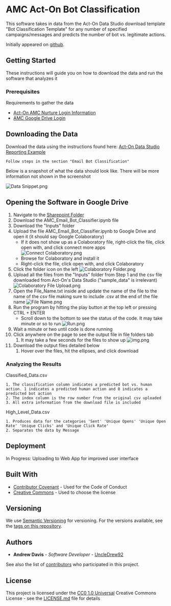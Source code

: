 # AMC Act-On Bot Classification

This software takes in data from the Act-On Data Studio download template "Bot Classification Template" for any number of specified campaigns/messages and predicts the number of bot vs. legitimate actions.

Initially appeared on
[github](https://github.com/UncleDrew92/AMC-Bot-Filtration).

## Getting Started

These instructions will guide you on how to download the data and run the software that analyzes it

### Prerequisites

Requirements to gather the data
- [Act-On AMC Nurture Login Information](https://www.wrike.com/workspace.htm?acc=3789291&wr=15#folder/515831529/list?filters=&sidePanelItemId=630176163&sortOrder=5&spaceId=534508472&viewId=1183989)
- [AMC Google Drive Login](https://drive.google.com/drive/)

## Downloading the Data

Download the data using the instructions found here: [Act-On Data Studio Reporting Example](https://accessmktg.sharepoint.com/:o:/g/Eme4w1CgSP5Fg3sGKZrxH9ABKlmt0mcbxCK_m318izhQCg?e=NRdu9n)

    Follow steps in the section "Email Bot Classification"

Below is a snapshot of what the data should look like. There will be more information not shown in the screenshot

![Data Snippet.png](Images/Data_Snippet.png)

## Opening the Software in Google Drive

1. Navigate to the [Sharepoint Folder](https://accessmktg.sharepoint.com/:u:/g/Ec-udWLcBUVLmIpM0OY_VNkB4aBX5TTPKRTEos27EkyP1w?e=cbNEZy) 
2. Download the AMC_Email_Bot_Classifier.ipynb file 
3. Download the "Inputs" folder
4. Upload the file AMC_Email_Bot_Classifier.ipynb to Google Drive and open it (it should say Google Colaboratory)
    - If it does not show up as a Colaboratory file, right-click the file, click open with, and click connect more apps
![Connect Colaboratory.png](Images/Connect_Colaboratory.png)
    - Browse for Colaboratory and install it
    - Right-click the file, click open with, and click Colaboratory
5. Click the folder icon on the left
![Colaboratory Folder.png](Images/Colaboratory_Folder.png)
6. Upload all the files from the "Inputs" folder from Step 1 and the csv file downloaded from Act-On's Data Studio ("sample_data" is irrelevant)
![Colaboratory File Upload.png](Images/Colaboratory_File_Upload.png)
7. Open the File_Name.txt inside and update the name of the file to the name of the csv file making sure to include .csv at the end of the file name
![File Name.png](Images/File_Name.png)
8. Run the program by hitting the play button at the top left or pressing CTRL + ENTER
    - Scroll down to the bottom to see the status of the code. It may take minute or so to run
![Run.png](Images/Run.png)
9. Wait a minute or two until code is done running
10. Click anywhere on the page to see the output file in file folders tab
    1. It may take a few seconds for the files to show up
![img.png](Images/Output.png)
11. Download the output files detailed below 
    1. Hover over the files, hit the ellipses, and click download

### Analyzing the Results

Classified_Data.csv

    1. The classification column indicates a predicted bot vs. human action. 1 indicates a predicted human action and 0 indicates a predicted bot action
    2. The index column is the row number from the original csv uploaded
    3. All extra information from the download file is included

High_Level_Data.csv

    1. Produces data for the categories 'Sent' 'Unique Opens' 'Unique Open Rate' 'Unique Clicks' and 'Unique Click Rate'
    2. Separates the data by Message

## Deployment

In Progress: Uploading to Web App for improved user interface

## Built With

  - [Contributor Covenant](https://www.contributor-covenant.org/) - Used
    for the Code of Conduct
  - [Creative Commons](https://creativecommons.org/) - Used to choose
    the license

## Versioning

We use [Semantic Versioning](http://semver.org/) for versioning. For the versions
available, see the [tags on this
repository](https://github.com/PurpleBooth/a-good-readme-template/tags).

## Authors

  - **Andrew Davis** - *Software Developer* -
    [UncleDrew92](https://github.com/UncleDrew92)

See also the list of
[contributors](https://github.com/PurpleBooth/a-good-readme-template/contributors)
who participated in this project.

## License

This project is licensed under the [CC0 1.0 Universal](LICENSE.md)
Creative Commons License - see the [LICENSE.md](LICENSE.md) file for
details
